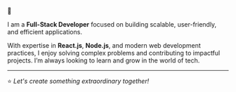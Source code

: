 🚀

I am a **Full-Stack Developer** focused on building scalable, user-friendly, and efficient applications.

With expertise in **React.js**, **Node.js**, and modern web development practices, I enjoy solving complex problems and contributing to impactful projects. I’m always looking to learn and grow in the world of tech.

---

⭐️ *Let's create something extraordinary together!*
